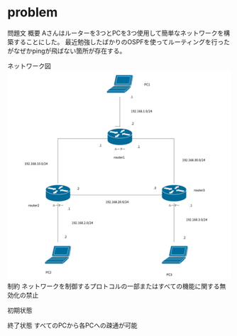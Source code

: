 # problem
問題文
概要
Aさんはルーターを3つとPCを3つ使用して簡単なネットワークを構築することにした。
最近勉強したばかりのOSPFを使ってルーティングを行ったがなぜかpingが飛ばない箇所が存在する。

ネットワーク図
![図](problem.png)
制約
ネットワークを制御するプロトコルの一部またはすべての機能に関する無効化の禁止

初期状態

終了状態
すべてのPCから各PCへの疎通が可能
